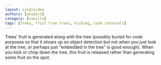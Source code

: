 ```yaml
---
layout: singleidea
authors: [aosdict]
category: [vanilla]
tags: [trees, fruit from trees, kicking, code internals]
---
```

Trees' fruit is generated along with the tree (possibly buried for code purposes so that it shows up on object detection but not when you just look at the tree, or perhaps just "embedded in the tree" is good enough). When you kick or chop down the tree, this fruit is released rather than generating some fruit on the spot.
